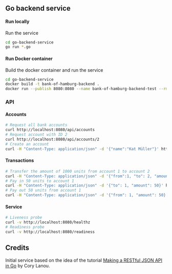 ## Go backend service

#### Run locally

Run the service
```bash
cd go-backend-service
go run *.go
```

#### Run Docker container

Build the docker container and run the service
```bash
cd go-backend-service
docker build -t bank-of-hamburg-backend .
docker run --publish 8080:8080 --name bank-of-hamburg-backend-test --rm bank-of-hamburg-backend
```

### API

#### Accounts

```bash
# Request all bank accounts
curl http://localhost:8080/api/accounts
# Request account with ID 2
curl http://localhost:8080/api/accounts/2
# Create an account
curl -H "Content-Type: application/json" -d '{"name":"Kat Müller"}' http://localhost:8080/api/accounts
```

#### Transactions

```bash
# Transfer the amount of 1000 units from account 1 to account 2
curl -H "Content-Type: application/json" -d '{"from":1, "to": 2, "amount": 1000}' http://localhost:8080/api/transactions
# Pay in 50 units to account 1
curl -H "Content-Type: application/json" -d '{"to": 1, "amount": 50}' http://localhost:8080/api/transactions
# Pay out 50 units from account 1
curl -H "Content-Type: application/json" -d '{"from": 1, "amount": 50}' http://localhost:8080/api/transactions
```

#### Service

```bash
# Liveness probe
curl -v http://localhost:8080/healthz
# Readiness probe
curl -v http://localhost:8080/readiness
```

## Credits

Initial service based on the idea of the tutorial [Making a RESTful JSON API in Go](https://thenewstack.io/make-a-restful-json-api-go/) by Cory Lanou.
